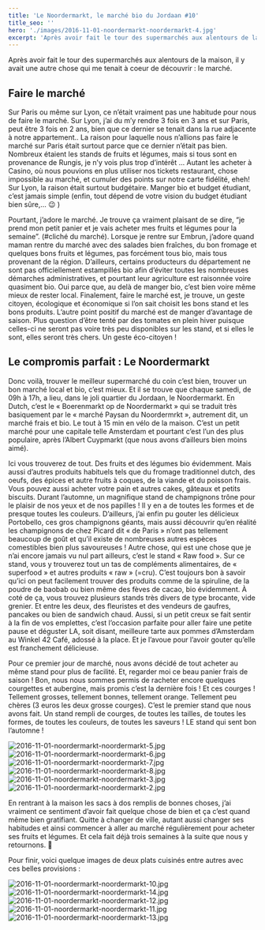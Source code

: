 ```yaml
---
title: 'Le Noordermarkt, le marché bio du Jordaan #10'
title_seo: ''
hero: './images/2016-11-01-noordermarkt-noordermarkt-4.jpg'
excerpt: 'Après avoir fait le tour des supermarchés aux alentours de la maison, il y avait une autre chose qui me tenait à coeur de découvrir : le marché. Faire le marché Sur Paris ou même sur Lyon, ce n’était vraiment pas une habitude pour nous de faire le marché. Sur Lyon, j’ai du m’y rendre'
---
```


Après avoir fait le tour des supermarchés aux alentours de la maison, il y avait une autre chose qui me tenait à coeur de découvrir : le marché.

## Faire le marché

Sur Paris ou même sur Lyon, ce n’était vraiment pas une habitude pour nous de faire le marché. Sur Lyon, j’ai du m’y rendre 3 fois en 3 ans et sur Paris, peut être 3 fois en 2 ans, bien que ce dernier se tenait dans la rue adjacente à notre appartement.. La raison pour laquelle nous n’allions pas faire le marché sur Paris était surtout parce que ce dernier n’était pas bien. Nombreux étaient les stands de fruits et légumes, mais si tous sont en provenance de Rungis, je n’y vois plus trop d’intérêt ... Autant les acheter à Casino, où nous pouvions en plus utiliser nos tickets restaurant, chose impossible au marché, et cumuler des points sur notre carte fidélité, eheh! Sur Lyon, la raison était surtout budgétaire. Manger bio et budget étudiant, c’est jamais simple (enfin, tout dépend de votre vision du budget étudiant bien sûre,... 😉 )

Pourtant, j’adore le marché. Je trouve ça vraiment plaisant de se dire, “je prend mon petit panier et je vais acheter mes fruits et légumes pour la semaine”. (#cliché du marché). Lorsque je rentre sur Embrun, j’adore quand maman rentre du marché avec des salades bien fraîches, du bon fromage et quelques bons fruits et légumes, pas forcément tous bio, mais tous provenant de la région. D’ailleurs, certains producteurs du département ne sont pas officiellement estampillés bio afin d’éviter toutes les nombreuses démarches administratives, et pourtant leur agriculture est raisonnée voire quasiment bio. Oui parce que, au delà de manger bio, c’est bien voire même mieux de rester local. Finalement, faire le marché est, je trouve, un geste citoyen, écologique et économique si l’on sait choisit les bons stand et les bons produits. L’autre point positif du marché est de manger d’avantage de saison. Plus question d’être tenté par des tomates en plein hiver puisque celles-ci ne seront pas voire très peu disponibles sur les stand, et si elles le sont, elles seront très chers. Un geste éco-citoyen !

## Le compromis parfait : Le Noordermarkt

Donc voilà, trouver le meilleur supermarché du coin c’est bien, trouver un bon marché local et bio, c’est mieux. Et il se trouve que chaque samedi, de 09h à 17h, a lieu, dans le joli quartier du Jordaan, le Noordermarkt. En Dutch, c’est le « Boerenmarkt op de Noordermarkt » qui se traduit très basiquement par le « marché Paysan du Noordermrkt », autrement dit, un marché frais et bio. Le tout à 15 min en vélo de la maison. C’est un petit marché pour une capitale telle Amsterdam et pourtant c’est l’un des plus populaire, après l’Albert Cuypmarkt (que nous avons d’ailleurs bien moins aimé).

Ici vous trouverez de tout. Des fruits et des légumes bio évidemment. Mais aussi d’autres produits habituels tels que du fromage traditionnel dutch, des oeufs, des épices et autre fruits à coques, de la viande et du poisson frais. Vous pouvez aussi acheter votre pain et autres cakes, gâteaux et petits biscuits. Durant l’automne, un magnifique stand de champignons trône pour le plaisir de nos yeux et de nos papilles ! Il y en a de toutes les formes et de presque toutes les couleurs. D’ailleurs, j’ai enfin pu gouter les délicieux Portobello, ces gros champignons géants, mais aussi découvrir qu’en réalité les champignons de chez Picard dit « de Paris » n’ont pas tellement beaucoup de goût et qu’il existe de nombreuses autres espèces comestibles bien plus savoureuses ! Autre chose, qui est une chose que je n’ai encore jamais vu nul part ailleurs, c’est le stand « Raw food ». Sur ce stand, vous y trouverez tout un tas de compléments alimentaires, de « superfood » et autres produits « raw » (=cru). C’est toujours bon à savoir qu’ici on peut facilement trouver des produits comme de la spiruline, de la poudre de baobab ou bien même des fèves de cacao, bio évidemment. À coté de ça, vous trouvez plusieurs stands très divers de type brocante, vide grenier. Et entre les deux, des fleuristes et des vendeurs de gaufres, pancakes ou bien de sandwich chaud. Aussi, si un petit creux se fait sentir à la fin de vos emplettes, c’est l’occasion parfaite pour aller faire une petite pause et déguster LA, soit disant, meilleure tarte aux pommes d’Amsterdam au Winkel 42 Café, adossé à la place. Et je l’avoue pour l’avoir gouter qu’elle est franchement délicieuse.

Pour ce premier jour de marché, nous avons décidé de tout acheter au même stand pour plus de facilité. Et, regarder moi ce beau panier frais de saison ! Bon, nous nous sommes permis de racheter encore quelques courgettes et aubergine, mais promis c’est la dernière fois ! Et ces courges ! Tellement grosses, tellement bonnes, tellement orange. Tellement peu chères (3 euros les deux grosse courges). C’est le premier stand que nous avons fait. Un stand rempli de courges, de toutes les tailles, de toutes les formes, de toutes les couleurs, de toutes les saveurs ! LE stand qui sent bon l’automne !

<gallery>
<img alt="2016-11-01-noordermarkt-noordermarkt-5.jpg" src="./images/2016-11-01-noordermarkt-noordermarkt-5.jpg">
<img alt="2016-11-01-noordermarkt-noordermarkt-6.jpg" src="./images/2016-11-01-noordermarkt-noordermarkt-6.jpg">
<img alt="2016-11-01-noordermarkt-noordermarkt-7.jpg" src="./images/2016-11-01-noordermarkt-noordermarkt-7.jpg">
<img alt="2016-11-01-noordermarkt-noordermarkt-8.jpg" src="./images/2016-11-01-noordermarkt-noordermarkt-8.jpg">
<img alt="2016-11-01-noordermarkt-noordermarkt-3.jpg" src="./images/2016-11-01-noordermarkt-noordermarkt-3.jpg" title="Toutes ces courges ❤️" />
<img alt="2016-11-01-noordermarkt-noordermarkt-2.jpg" src="./images/2016-11-01-noordermarkt-noordermarkt-2.jpg" title="Toutes ces courges bis ❤️" />
</gallery>

En rentrant à la maison les sacs à dos remplis de bonnes choses, j’ai vraiment ce sentiment d’avoir fait quelque chose de bien et ça c’est quand même bien gratifiant. Quitte à changer de ville, autant aussi changer ses habitudes et ainsi commencer à aller au marché régulièrement pour acheter ses fruits et légumes. Et cela fait déjà trois semaines à la suite que nous y retournons. 🙂

Pour finir, voici quelque images de deux plats cuisinés entre autres avec ces belles provisions :

<img alt="2016-11-01-noordermarkt-noordermarkt-10.jpg" src="./images/2016-11-01-noordermarkt-noordermarkt-10.jpg" title="Panier 1" />
<img alt="2016-11-01-noordermarkt-noordermarkt-14.jpg" src="./images/2016-11-01-noordermarkt-noordermarkt-14.jpg" title="Panier 2 de la semaine d’après. Tout aussi bon et avec (caché derrière), du bon fromage Dutch 😉" />
<img alt="2016-11-01-noordermarkt-noordermarkt-12.jpg" src="./images/2016-11-01-noordermarkt-noordermarkt-12.jpg" title="Décadence total et saveur parfaitement de saison" />
<img alt="2016-11-01-noordermarkt-noordermarkt-11.jpg" src="./images/2016-11-01-noordermarkt-noordermarkt-11.jpg" title="Ma délicieuse tarte noix de pécan" />
<img alt="2016-11-01-noordermarkt-noordermarkt-13.jpg" src="./images/2016-11-01-noordermarkt-noordermarkt-13.jpg" title="Une recette toute simple pour cuisiner les champignons : des Portobello farcis" />
